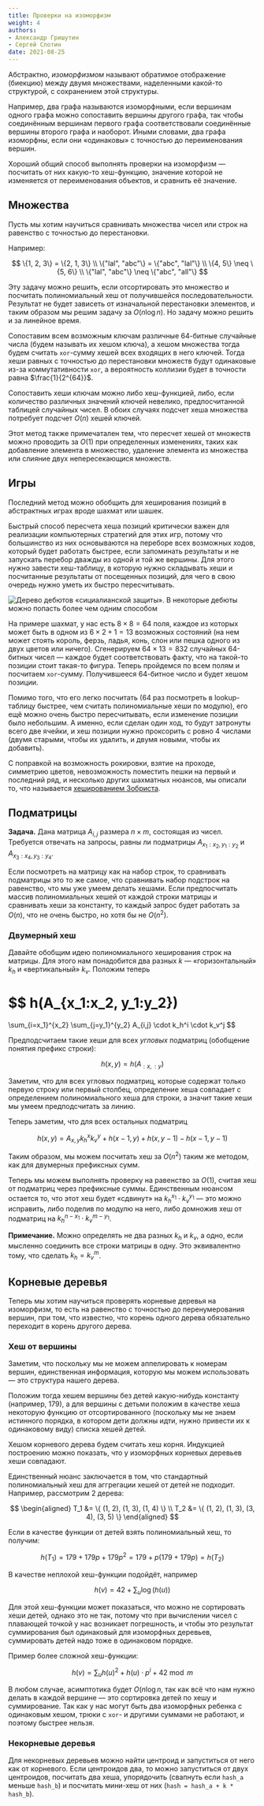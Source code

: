 ```yaml
---
title: Проверки на изоморфизм
weight: 4
authors:
- Александр Гришутин
- Сергей Слотин
date: 2021-08-25
---
```


Абстрактно, *изоморфизмом* называют обратимое отображение (биекцию) между двумя множествами, наделенными какой-то структурой, с сохранением этой структуры.

Например, два графа называются изоморфными, если вершинам одного графа можно сопоставить вершины другого графа, так чтобы соединённым вершинам первого графа соответствовали соединённые вершины второго графа и наоборот. Иными словами, два графа изоморфны, если они «одинаковы» с точностью до переименования вершин.

Хороший общий способ выполнять проверки на изоморфизм — посчитать от них какую-то хеш-функцию, значение которой не изменяется от переименования объектов, и сравнить её значение.

## Множества

Пусть мы хотим научиться сравнивать множества чисел или строк на равенство с
точностью до перестановки.

Например:

$$
   \{1, 2, 3\} = \{2, 1, 3\}
\\ \{"lal", "abc"\} = \{"abc", "lal"\}
\\ \{4, 5\} \neq \{5, 6\}
\\ \{"lal", "abc"\} \neq \{"abc", "all"\}
$$

Эту задачу можно решить, если отсортировать это множество и посчитать полиномиальный хеш от получившейся последовательности. Результат не будет зависеть от изначальной перестановки элементов, и таким образом мы решим задачу за $O(n \log n)$. Но задачу можно решить и за линейное время.

Сопоставим всем возможным ключам различные 64-битные случайные числа (будем называть их хешом ключа), а хешом множества тогда будем считать `xor`-сумму хешей всех входящих в него ключей. Тогда хеши равных с точностью до перестановки множеств будут одинаковые из-за коммутативности `xor`, а вероятность коллизии будет в точности равна $\frac{1}{2^{64}}$.

Сопоставить хеши ключам можно либо хеш-функцией, либо, если количество различных значений ключей невелико, предпосчитанной таблицей случайных чисел. В обоих случаях подсчет хеша множества потребует подсчет $O(n)$ хешей ключей.

Этот метод также примечатален тем, что пересчет хешей от множеств можно проводить за $O(1)$ при определенных изменениях, таких как добавление элемента в множество, удаление элемента из множества или слияние двух непересекающися множеств.

## Игры

Последний метод можно обобщить для хеширования позиций в абстрактных играх вроде шахмат или шашек.

Быстрый способ пересчета хеша позиций критически важен для реализации компьютерных стратегий для этих игр, потому что большинство из них основываются на переборе всех возможных ходов, который будет работать быстрее, если запоминать результаты и не запускать перебор дважды из одной и той же вершины. Для этого нужно завести хеш-таблицу, в которую нужно складывать хеши и посчитанные результаты от посещенных позиций, для чего в свою очередь нужно уметь их быстро пересчитывать.

![Дерево дебютов «сициалианской защиты». В некоторые дебюты можно попасть более чем одним способом](../img/sicilian.png)

На примере шахмат, у нас есть $8 \times 8 = 64$ поля, каждое из которых может быть в одном из $6 \times 2 + 1 = 13$ возможных состояний (на нем может стоять король, ферзь, ладья, конь, слон или пешка одного из двух цветов или ничего). Сгенерируем $64 \times 13 = 832$ случайных 64-битных чисел — каждое будет соответствовать факту, что на такой-то позиции стоит такая-то фигура. Теперь пройдемся по всем полям и посчитаем `xor`-сумму. Получившееся 64-битное число и будет хешом позиции.

Помимо того, что его легко посчитать (64 раз посмотреть в lookup-таблицу быстрее, чем считать полиномиальные хеши по модулю), его ещё можно очень быстро пересчитывать, если изменение позиции было небольшим. А именно, если сделан один ход, то будут затронуты всего две ячейки, и хеш позиции нужно проксорить с ровно 4 числами (двумя старыми, чтобы их удалить, и двумя новыми, чтобы их добавить).

С поправкой на возможность рокировки, взятие на проходе, симметрию цветов, невозможность поместить пешки на первый и последний ряд, и несколько других шахматных нюансов, мы описали то, что называется [хешированием Зобриста](https://en.wikipedia.org/wiki/Zobrist_hashing).

## Подматрицы

**Задача.** Дана матрица $A_{i, j}$ размера $n \times m$, состоящая из чисел. Требуется отвечать на запросы, равны ли подматрицы $A_{x_1:x_2, y_1:y_2}$ и $A_{x_3:x_4, y_3:y_4}$.

Если посмотреть на матрицу как на набор строк, то сравнивать подматрицы это то же самое, что сравнивать набор подстрок на равенство, что мы уже умеем делать хешами. Если предпосчитать массив полиномиальных хешей от каждой строки матрицы и сравнивать хеши за константу, то каждый запрос будет работать за $O(n)$, что не очень быстро, но хотя бы не $O(n^2)$.

### Двумерный хеш

Давайте обобщим идею полиномиального хеширования строк на матрицы. Для этого нам понадобится два разных $k$ — «горизонтальный» $k_h$ и «вертикальный» $k_v$. Положим теперь

$$
h(A_{x_1:x_2, y_1:y_2})
=
\sum_{i=x_1}^{x_2}
\sum_{j=y_1}^{y_2}
A_{i,j} \cdot k_h^i \cdot k_v^j
$$

Предподсчитаем такие хеши для всех *угловых* подматриц (обобщение понятия префикс строки):

$$
h(x, y) = h(A_{:x, :y})
$$

Заметим, что для всех угловых подматриц, которые содержат только первую строку или первый столбец, определение хеша совпадает с определением полиномиального хеша для строки, а значит такие хеши мы умеем предподсчитать за линию.

Теперь заметим, что для всех остальных подматриц

$$
h(x, y) = A_{x, y} k_h^x k_v^y + h(x - 1, y) + h(x, y - 1) - h(x - 1, y - 1)
$$

Таким образом, мы можем посчитать хеш за $O(n^2)$ таким же методом, как для двумерных префиксных сумм.

Теперь мы можем выполнять проверку на равенство за $O(1)$, считая хеш от подматриц через префиксные суммы. Единственным нюансом остается то, что этот хеш будет «сдвинут» на $k_h^{x_1} \cdot k_v^{y_1}$ — это можно исправить, либо поделив по модулю на него, либо домножив хеш от подматриц на $k_h^{n-x_1} \cdot k_v^{m-y_1}$.

**Примечание.** Можно определять не два разных $k_h$ и $k_v$, а одно, если мысленно соединить все строки матрицы в одну. Это эквивалентно тому, что сделать $k_h = k_v^m$.

## Корневые деревья

Теперь мы хотим научиться проверять корневые деревья на изоморфизм, то есть на равенство с точностью до перенумерования вершин, при том, что известно, что корень одного дерева обязательно переходит в корень другого дерева.

### Хеш от вершины

Заметим, что поскольку мы не можем аппелировать к номерам вершин, единственная информация, которую мы можем использовать — это структура нашего дерева.

Положим тогда хешем вершины без детей какую-нибудь константу (например, 179), а для вершины с детьми положим в качестве хеша некоторую функцию от отсортированного (поскольку мы не знаем истинного порядка, в котором дети должны идти, нужно привести их к одинаковому виду) списка хешей детей.

Хешом корневого дерева будем считать хеш корня. Индукцией построению можно показать, что у изоморфных корневых деревьев хеши совпадают.

Единственный нюанс заключается в том, что стандартный полиномиальный хеш для аггрегации хешей от детей не подходит. Например, рассмотрим 2 дерева:

$$
\begin{aligned}
   T_1 &= \{ (1, 2), (1, 3), (1, 4) \}
\\ T_2 &= \{ (1, 2), (1, 3), (3, 4), (3, 5) \}
\end{aligned}
$$

Если в качестве функции от детей взять полиномиальный хеш, то получим:

$$
h(T_1) = 179 + 179p + 179p^2 = 179 + p(179 + 179p) = h(T_2)
$$

В качестве неплохой хеш-функции подойдёт, например

$$
h(v) = 42 + \sum_u \log(h(u))
$$

Для этой хеш-функции может показаться, что можно не сортировать хеши детей, однако это не так, потому что при вычислении чисел с плавающей точкой у нас возникает погрешность, и чтобы это результат суммирования был одинаковый для изоморфных деревьев, суммировать детей надо тоже в одинаковом порядке.

Пример более сложной хеш-функции:

$$
h(v) = \sum_u h(u)^2 + h(u) \cdot p^i + 42 \bmod m $$

В любом случае, асимптотика будет $O(n \log n$, так как всё что нам нужно делать в каждой вершине — это сортировка детей по хешу и суммирование. Так как у нас могут быть два изоморфных ребенка с одинаковым хешом, трюки с `xor`- и другими суммами не работают, и поэтому быстрее нельзя.

### Некорневые деревья

Для некорневых деревьев можно найти центроид и запуститься от него как от корневого. Если центроидов два, то можно запуститься от двух центроидов, посчитать два хеша, упорядочить (свапнуть если `hash_a` меньше `hash_b`) и посчитать мини-хеш от них (`hash = hash_a + k * hash_b`).
